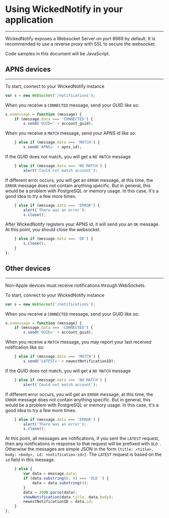 # Using WickedNotify in your application
----------------------------------------

WickedNotify exposes a Websocket Server on port 8989 by default. It is recommended to use a reverse proxy with SSL to secure the websocket.

Code samples in this document will be JavaScript.

## APNS devices
---------------

To start, connect to your WickedNotify instance
```js
var s = new WebSocket('/notifications');
```
When you receive a `CONNECTED` message, send your GUID like so:
```js
s.onmessage = function (message) {
    if (message.data === 'CONNECTED') {
        s.send('GUID=' + account_guid);
```
When you receive a `MATCH` message, send your APNS id like so:
```js
    } else if (message.data === 'MATCH') {
        s.send('APNS=' + apns_id);
```
If the GUID does not match, you will get a `NO MATCH` message
```js
    } else if (message.data === 'NO MATCH') {
        alert('Could not match account');
```
If different error occurs,  you will get an `ERROR` message, at this time, the `ERROR` message does not contain anything specific. But in general, this would be a problem with PostgreSQL or memory usage. In this case, it's a good idea to try a few more times.
```js
    } else if (message.data === 'ERROR') {
        alert('There was an error');
        s.close();
```
After WickedNotify registers your APNS id, it will send you an `OK` message. At this point, you should close the websocket.
```js
    } else if (message.data === 'OK') {
		s.close();
    }
};
```

## Other devices
----------------

Non-Apple devices must receive notifications through WebSockets.

To start, connect to your WickedNotify instance
```js
var s = new WebSocket('/notifications');
```
When you receive a `CONNECTED` message, send your GUID like so:
```js
s.onmessage = function (message) {
    if (message.data === 'CONNECTED') {
        s.send('GUID=' + account_guid);
```
When you receive a `MATCH` message, you may report your last received notification like so:
```js
    } else if (message.data === 'MATCH') {
        s.send('LATEST=' + newestNotificationID);
```
If the GUID does not match, you will get a `NO MATCH` message
```js
    } else if (message.data === 'NO MATCH') {
        alert('Could not match account');
```
If different error occurs,  you will get an `ERROR` message, at this time, the `ERROR` message does not contain anything specific. But in general, this would be a problem with PostgreSQL or memory usage. In this case, it's a good idea to try a few more times.
```js
    } else if (message.data === 'ERROR') {
        alert('There was an error');
		s.close();
```
At this point, all messages are notifications, if you sent the `LATEST` request, then any notifications in response to that request will be prefixed with `OLD `. Otherwise the messages are simple JSON in the form `{title: <title>, body: <body>, id: <notification-id>}`. The `LATEST` request is based on the `id` field in this message.
```js
    } else {
        var data = message.data;
        if (data.substring(0, 4) === 'OLD ') {
            data = data.substring(4);
        }
        data = JSON.parse(data);
        showNotification(data.title, data.body);
        newestNotificationID = data.id;
    }
};
```
